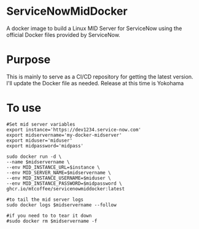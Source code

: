 
# ServiceNowMidDocker
A docker image to build a Linux MID Server for ServiceNow using the official Docker files provided by ServiceNow. 

# Purpose
This is mainly to serve as a CI/CD repository for getting the latest version. I'll update the Docker file as needed. Release at this time is Yokohama

# To use

    #Set mid server variables
    export instance='https://dev1234.service-now.com'
    export midservername='my-docker-midserver'
    export miduser='miduser'
    export midpassword='midpass'
    
    sudo docker run -d \
    --name $midservername \
    --env MID_INSTANCE_URL=$instance \
    --env MID_SERVER_NAME=$midservername \
    --env MID_INSTANCE_USERNAME=$miduser \
    --env MID_INSTANCE_PASSWORD=$midpassword \
    ghcr.io/mtcoffee/servicenowmiddocker:latest
    
    #to tail the mid server logs
    sudo docker logs $midservername --follow
    
    #if you need to to tear it down
    #sudo docker rm $midservername -f
